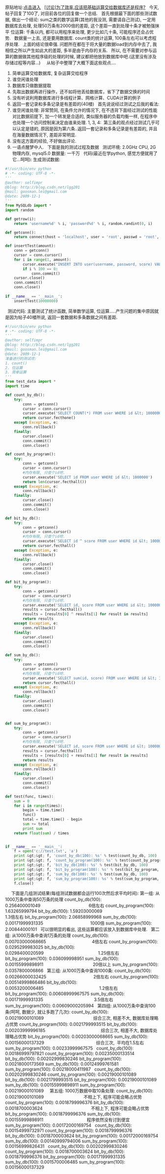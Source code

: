 原贴地址:[点击进入](http://topic.csdn.net/u/20091129/19/de9a1ed7-2693-4803-a926-ed0b3943b770.html)
 
[[讨论]为了效率,应该把基础运算交给数据库还是程序?](http://topic.csdn.net/u/20091129/19/de9a1ed7-2693-4803-a926-ed0b3943b770.html)
 
今天, 帖子回复了100了, 对目前各位的回复做一个总结.
 
首先根据最下面的那些测试数据, 做出一个结论:
sum之类的数学运算(其他的我没测, 需要请自己测试), 一定用数据库去处理, 处理50万条有2000倍的差距, 这个差距一直到处理十条才被勉强抹平
位运算: 千条以内, 都可以用程序来处理, 更少比如几十条, 可能程序还会占优势.   数据量一上去, 还是要用数据库.
count类的统计运算, 100条左右可以考虑程序处理.
 
上面的结论很牵强. 问题所在都在于将大量的数据load到内存中去了, 我相信之所以产生如此大的差距, 多半是由于内存的关系.   所以, 在不需要对参与运算的数据做其他程序级的处理的时候, 建议都把他放到数据库中吧.(这里没有涉及存储过程等内容...)
 
 
从帖子中整理了大概下面这些观点....
1. 简单运算交给数据库, 复杂运算交给程序
2. 谁空闲谁处理
3. 数据库只做数据提取
4. 先取出数据再进行操作，还不如将他丢给数据库，省下了数据交换的时间
5. 没有听说利用数据库进行多线程计算、网格计算、CUDA计算的例子
6. 返回一套记录和多条记录是有差距的(40楼)
 
首先说说经过测试之后我的看法:
2. 谁空闲谁处理:
非常赞同, 在条件允许的情况下, 在不违背下面经过测试的性能对比数据前提下, 加一个转发是合适的, 类似服务器的负载均衡一样, 在程序中也处理一个访问控制来决定由谁来处理.
1, 3, 4:  第三条的观点经过测试几乎可以认定是错的, 原因是因为第六条..返回一套记录和多条记录是有差距的, 并且在海量数据情况下, 差距非常明显.
5. 没有这方面的经验, 不好做出评论.
6. 一语点醒梦中人.
 
下面是我的测试过程及数据
 
测试环境: 2.0GHz CPU, 2G物理内存, mysql5.0
数据量: 一千万
 
代码(最近在学python, 感觉方便就用了它...呵呵):
生成测试数据:

```python
#!/usr/bin/env python
# -*- coding: UTF-8 -*-
'''
@author: selfimpr
@blog: http://blog.csdn.net/lgg201
@mail: goosman.lei@gmail.com
@date: 2009-12-1
'''
from MySQLdb import *
import random

def getrow(i):
    return 'username%d' % i, 'password%d' % i, random.randint(0, i)

def getconn():
    return connect(host = 'localhost', user = 'root', passwd = 'root', db = 'test')

def insertTest(amount):
    conn = getconn()
    cursor = conn.cursor()
    for i in range(1, amount):
        cursor.execute("INSERT INTO user(username, password, score) VALUES('%s', '%s', %d)" % getrow(i))
        if i % 100 == 0:
            conn.commit()
    cursor.close()
    conn.commit()
    conn.close()
    
if __name__ == '__main__':
    insertTest(10000000)

```

 
测试代码:
主要测试了统计函数, 简单数学运算, 位运算.....产生问题的集中原因就是因为帖子40楼所说, 返回一套数据和多条数据之间有差距.

```python
#!/usr/bin/env python
# -*- coding: UTF-8 -*-
'''
@author: selfimpr
@blog: http://blog.csdn.net/lgg201
@mail: goosman.lei@gmail.com
@date: 2009-12-1
准备进行的测试项:
1. count()
2. 位运算
3. 简单运算
'''
from test_data import *
import time

def count_by_db():
    try:
        conn = getconn()
        cursor = conn.cursor()
        cursor.execute('SELECT COUNT(*) FROM user WHERE id &lt; 1000000')
        return cursor.fecthone()
    except Exception, e:
        conn.rollback()
    finally:
        cursor.close()
        conn.commit()
        conn.close()

def count_by_program():
    try:
        conn = getconn()
        cursor = conn.cursor()
        #内存有限, 只查个id吧.
        cursor.execute('SELECT id FROM user WHERE id &lt; 1000000')
        return len(cursor.fecthall())
    except Exception, e:
        conn.rollback()
    finally:
        cursor.close()
        conn.commit()
        conn.close()

def bit_by_db():
    try:
        conn = getconn()
        cursor = conn.cursor()
        #内存有限, 只查个id吧.
        cursor.execute('SELECT id ^ score FROM user WHERE id &lt; 1000000')
        return cursor.fecthall()
    except Exception, e:
        conn.rollback()
    finally:
        cursor.close()
        conn.commit()
        conn.close()

def bit_by_program():
    try:
        conn = getconn()
        cursor = conn.cursor()
        #内存有限, 只查个id吧.
        cursor.execute('SELECT id, score FROM user WHERE id &lt; 1000000')
        results = cursor.fecthall()
        results = [results[0] ^ results[1] for result in results]
        return results
    except Exception, e:
        conn.rollback()
    finally:
        cursor.close()
        conn.commit()
        conn.close()

def sum_by_db():
    try:
        conn = getconn()
        cursor = conn.cursor()
        #内存有限, 只查个id吧.
        cursor.execute('SELECT sum(id, score) FROM user WHERE id &lt; 1000000')
        return cursor.fecthall()
    except Exception, e:
        conn.rollback()
    finally:
        cursor.close()
        conn.commit()
        conn.close()


def sum_by_program():
    try:
        conn = getconn()
        cursor = conn.cursor()
        #内存有限, 只查个id吧.
        cursor.execute('SELECT id, score FROM user WHERE id &lt; 1000000')
        results = cursor.fecthall()
        results = [results[0] + results[1] for result in results]
        return results
    except Exception, e:
        conn.rollback()
    finally:
        cursor.close()
        conn.commit()
        conn.close()

def test(func, times):
    sum = 0
    for i in range(times):
        begin = time.time()
        func()
        total = time.time() - begin
        sum += total
        print sum
    return float(sum) / times
        

if __name__ == '__main__':
    f = open('c://test.txt', 'a')
    print &gt;&gt; f, 'count_by_db(100): %s' % test(count_by_db, 100)
    print &gt;&gt; f, 'count_by_program(100): %s' % test(count_by_program, 100)
    print &gt;&gt; f, 'bit_by_db(100): %s' % test(bit_by_db, 100)
    print &gt;&gt; f, 'bit_by_program(100): %s' % test(bit_by_program, 100)
    print &gt;&gt; f, 'sum_by_db(100): %s' % test(sum_by_db, 100)
    print &gt;&gt; f, 'sum_by_program(100): %s' % test(sum_by_program, 100)
    f.close()
```
  
 
下面是几组测试结果(每组测试数据都会运行100次然后求平均时间):
第一组: 从1000万条中查询50万条的处理
count_by_db(100): 0.256400001049                                        6倍左右
count_by_program(100): 1.63265999794
bit_by_db(100): 1.59203000069                                               1.3倍左右
bit_by_program(100): 2.06858999968
sum_by_db(100): 0.00171999931335                                       1000倍
sum_by_program(100): 2.00844000101
 
可以很明显的看出, 这些运算都应该放入到数据库中处理.
 
第二组: 从1000万条中查询1万条的处理
count_by_db(100): 0.00703000068665                                      4倍左右
count_by_program(100): 0.0295299983025
bit_by_db(100): 0.0298400020599                                             1.25倍左右                             
bit_by_program(100): 0.036099998951
sum_by_db(100): 0.00155999898911                                         20倍以上
sum_by_program(100): 0.0357800006866
 
第三组: 从1000万条中查询1000条:
count_by_db(100): 0.00266000032425                                       2倍左右
count_by_program(100): 0.00514999866486
bit_by_db(100): 0.0053200006485                                              1.2倍左右
bit_by_program(100): 0.00608999967575
sum_by_db(100): 0.00171999931335                                          3.5倍左右
sum_by_program(100): 0.00609000205994
 
第四组: 从1000万条中查询100条(呵呵, 数据少, 就让多跑了几次):
count_by_db(100): 0.00219000101089                                         综合三次, 相差不大, 数据库处理略占优势
count_by_program(100): 0.0021799993515
bit_by_db(100): 0.00203999996185                                              综合三次, 相差不大, 数据库处理略占优势
bit_by_program(100): 0.00203000068665
sum_by_db(100): 0.00156000137329                                           综合三次,  平均在1.5左右
sum_by_program(100): 0.00233999967575
 
count_by_db(100): 0.00186999797821
count_by_program(100): 0.00235000133514
bit_by_db(100): 0.00202999830246
bit_by_program(100): 0.00218000173569
sum_by_db(100): 0.00124999761581
sum_by_program(100): 0.00218000411987
 
count_by_db(100): 0.00202999830246
count_by_program(100): 0.00219000101089
bit_by_db(100): 0.0021799993515
bit_by_program(100): 0.00219000101089
sum_by_db(100): 0.00155999898911
sum_by_program(100): 0.00219000101089
 
 
第五组: 1000万数据中取10条处理:
count_by_db(100): 0.00219000101089                                 不相上下, 程序可能会略占优势
count_by_program(100): 0.0018799996376
bit_by_db(100): 0.0018700003624                                        不相上下, 程序可能会略占优势
bit_by_program(100): 0.0018799996376
sum_by_db(100): 0.00155999898911                                    程序依然没有讨到便宜
sum_by_program(100): 0.00172000169754
 
count_by_db(100): 0.00154999732971
count_by_program(100): 0.0018799996376
bit_by_db(100): 0.0018700003624
bit_by_program(100): 0.00172000169754
sum_by_db(100): 0.00140999794006
sum_by_program(100): 0.00156999826431
 
count_by_db(100): 0.00202999830246
count_by_program(100): 0.0018700003624
bit_by_db(100): 0.0018799996376
bit_by_program(100): 0.00171999931335
sum_by_db(100): 0.0015700006485
sum_by_program(100): 0.00156000137329
 
 
 

